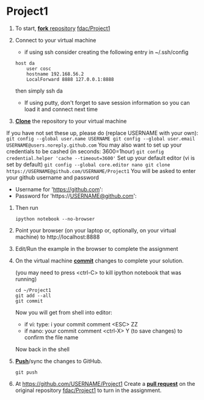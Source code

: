 Project1
===========
1. To start, [**fork** repository][forking] [fdac/Project1][assignment]
1. Connect to your virtual machine
    * if using ssh consider creating the following entry in ~/.ssh/config

    ```
	host da
        user cosc
        hostname 192.168.56.2
        LocalForward 8888 127.0.0.1:8888
    ```
     then simply ssh da
    * If using putty, don't forget to save session information so you
    can load it and connect next time
1. [**Clone**][ref-clone] the repository to your virtual machine

  If you have not set these up, please do (replace USERNAME with your own):
    ```
	git config --global user.name USERNAME
	git config --global user.email USERNAME@users.noreply.github.com
    ```
  You may also want to set up your credentials to be cashed (in seconds: 3600=1hour)
    ```
	git config credential.helper 'cache --timeout=3600'
    ```
  Set up your default editor (vi is set by default)
    ```
	git config --global core.editor nano
	git clone https://USERNAME@github.com/USERNAME/Project1
    ```
   You will be asked to enter your github username and password	
   * Username for 'https://github.com': 
   * Password for 'https://USERNAME@github.com': 
1. Then run
    ```
	ipython notebook --no-browser
    ```
1. Point your browser (on your laptop or, optionally, on your virtual
   machine) to http://localhost:8888
1. Edit/Run the example in the browser to complete the assignment
1. On the virtual machine [**commit**][ref-commit] changes to complete your solution.

   (you may need to press \<ctrl-C\> to kill ipython notebook that was running)
    ```
	cd ~/Project1
	git add --all
	git commit
    ```
   Now you will get from shell into editor:
     * if vi: type: i your commit comment \<ESC\> ZZ
	 * if nano: your commit comment \<ctrl-X\> Y (to save changes)
       <enter> to confirm the file name
	   
   Now back in the shell
1. [**Push**][ref-push]/sync the changes to GitHub.
    ```
	git push
    ```
1. At https://github.com/USERNAME/Project1
   Create a [**pull request**][pull-request] on the
   original repository [fdac/Project1][assignment]  to
   turn in the assignment.

<!-- Links -->
[assignment]: https://github.com/fdac/Project1
[forking]: https://guides.github.com/activities/forking/
[ref-clone]: http://gitref.org/creating/#clone
[ref-commit]: http://gitref.org/basic/#commit
[ref-push]: http://gitref.org/remotes/#push
[pull-request]: https://help.github.com/articles/creating-a-pull-request


